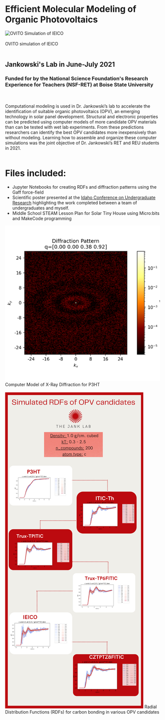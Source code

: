 # Efficient Molecular Modeling of Organic Photovoltaics
![OVITO Simulation of IEICO](IEICO.gif) <br></br>
OVITO simulation of IEICO <br></br>
##  Jankowski's Lab in June-July 2021
### Funded for by the National Science Foundation's Research Experience for Teachers (NSF-RET) at Boise State University 
<br></br>
Computational modeling is used in Dr. Jankowski’s lab to accelerate the identification
of suitable organic photovoltaics (OPV), an emerging technology in solar panel development.
Structural and electronic properties can be predicted using computer models of more
candidate OPV materials than can be tested with wet lab experiments. From these
predictions researchers can identify the best OPV candidates more inexpensively than
without modeling. Learning how to assemble and organize these computer simulations was
the joint objective of Dr. Jankowski’s RET and REU students in 2021.
<br><br>
# Files included: 
* Jupyter Notebooks for creating RDFs and diffraction patterns using the Gaff force-field
* Scientific poster presented at the [Idaho Conference on Undergraduate Research](https://www.boisestate.edu/icur/) highlighting the work completed between a team of undergraduates and myself. 
* Middle School STEAM Lesson Plan for Solar Tiny House using Micro:bits and MakeCode programming

![Computer Model of X-Ray Diffraction for P3HT](RDF_P3HT.png)
Computer Model of X-Ray Diffraction for P3HT
<br></br>
![RDFs](OPV_RDF_density1.0_Rice.png)
Radial Distribution Functions (RDFs) for carbon bonding in various OPV candidates
